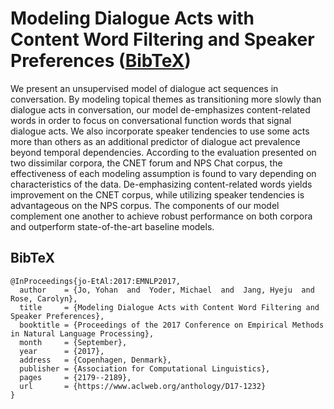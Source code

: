 # Modeling Dialogue Acts with Content Word Filtering and Speaker Preferences ([BibTeX](http://www.aclweb.org/anthology/D/D17/D17-1232.bib))

We present an unsupervised model of dialogue act sequences in conversation. By modeling topical themes as transitioning more slowly than dialogue acts in conversation, our model de-emphasizes content-related words in order to focus on conversational function words that signal dialogue acts. We also incorporate speaker tendencies to use some acts more than others as an additional predictor of dialogue act prevalence beyond temporal dependencies. According to the evaluation presented on two dissimilar corpora, the CNET forum and NPS Chat corpus, the effectiveness of each modeling assumption is found to vary depending on characteristics of the data. De-emphasizing content-related words yields improvement on the CNET corpus, while utilizing speaker tendencies is advantageous on the NPS corpus. The components of our model complement one another to achieve robust performance on both corpora and outperform state-of-the-art baseline models. 


## BibTeX
```
@InProceedings{jo-EtAl:2017:EMNLP2017,
  author    = {Jo, Yohan  and  Yoder, Michael  and  Jang, Hyeju  and  Rose, Carolyn},
  title     = {Modeling Dialogue Acts with Content Word Filtering and Speaker Preferences},
  booktitle = {Proceedings of the 2017 Conference on Empirical Methods in Natural Language Processing},
  month     = {September},
  year      = {2017},
  address   = {Copenhagen, Denmark},
  publisher = {Association for Computational Linguistics},
  pages     = {2179--2189},
  url       = {https://www.aclweb.org/anthology/D17-1232}
}
```
